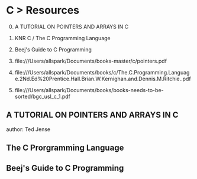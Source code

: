 # C > Resources

0. A TUTORIAL ON POINTERS AND ARRAYS IN C
1. KNR C / The C Programming Language
2. Beej's Guide to C Programming

0. file:///Users/allspark/Documents/books-master/c/pointers.pdf
1. file:///Users/allspark/Documents/books/c/The.C.Programming.Language.2Nd.Ed%20Prentice.Hall.Brian.W.Kernighan.and.Dennis.M.Ritchie..pdf
2. file:///Users/allspark/Documents/books/books-needs-to-be-sorted/bgc_usl_c_1.pdf



## A TUTORIAL ON POINTERS AND ARRAYS IN C


author: Ted Jense


## The C Prorgramming Language


## Beej's Guide to C Programming
